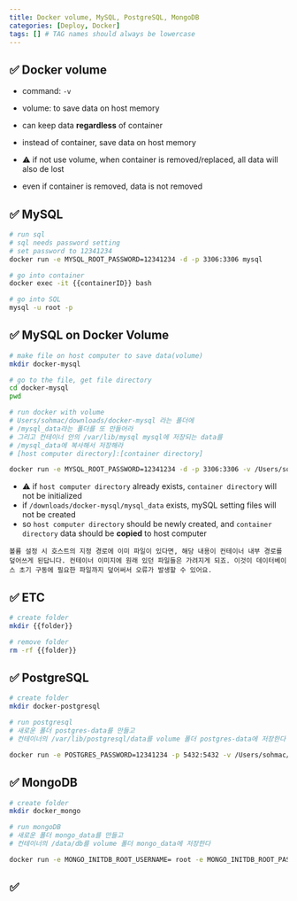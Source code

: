 ```yaml
---
title: Docker volume, MySQL, PostgreSQL, MongoDB
categories: [Deploy, Docker]
tags: [] # TAG names should always be lowercase
---
```


## ✅ Docker volume

- command: `-v`

- volume: to save data on host memory
- can keep data **regardless** of container
- instead of container, save data on host memory
- ⚠️ if not use volume, when container is removed/replaced, all data will also de lost
- even if container is removed, data is not removed

## ✅ MySQL

```bash
# run sql
# sql needs password setting
# set password to 12341234
docker run -e MYSQL_ROOT_PASSWORD=12341234 -d -p 3306:3306 mysql

# go into container
docker exec -it {{containerID}} bash

# go into SQL
mysql -u root -p
```

## ✅ MySQL on Docker Volume

```bash
# make file on host computer to save data(volume)
mkdir docker-mysql

# go to the file, get file directory
cd docker-mysql
pwd

# run docker with volume
# Users/sohmac/downloads/docker-mysql 라는 폴더에
# /mysql_data라는 폴더를 또 만들어라
# 그리고 컨테이너 안의 /var/lib/mysql mysql에 저장되는 data를
# /mysql_data에 복사해서 저장해라
# [host computer directory]:[container directory]

docker run -e MYSQL_ROOT_PASSWORD=12341234 -d -p 3306:3306 -v /Users/sohmac/downloads/docker-mysql/mysql_data:/var/lib/mysql mysql

```

- ⚠️ if `host computer directory` already exists, `container directory` will not be initialized
- if `/downloads/docker-mysql/mysql_data` exists, mySQL setting files will not be created
- so `host computer directory` should be newly created, and `container directory` data should be **copied** to host computer

```
볼륨 설정 시 호스트의 지정 경로에 이미 파일이 있다면, 해당 내용이 컨테이너 내부 경로를 덮어쓰게 된답니다. 컨테이너 이미지에 원래 있던 파일들은 가려지게 되죠. 이것이 데이터베이스 초기 구동에 필요한 파일까지 덮어써서 오류가 발생할 수 있어요.
```

## ✅ ETC

```bash
# create folder
mkdir {{folder}}

# remove folder
rm -rf {{folder}}
```

## ✅ PostgreSQL

```bash
# create folder
mkdir docker-postgresql

# run postgresql
# 새로운 폴더 postgres-data를 만들고
# 컨테이너의 /var/lib/postgresql/data를 volume 폴더 postgres-data에 저장한다

docker run -e POSTGRES_PASSWORD=12341234 -p 5432:5432 -v /Users/sohmac/downloads/docker-postgresql/postgres-data:/var/lib/postgresql/data -d postgres
```

## ✅ MongoDB

```bash
# create folder
mkdir docker_mongo

# run mongoDB
# 새로운 폴더 mongo_data를 만들고
# 컨테이너의 /data/db를 volume 폴더 mongo_data에 저장한다

docker run -e MONGO_INITDB_ROOT_USERNAME= root -e MONGO_INITDB_ROOT_PASSWORD=12341234 -d -p 27017:27017 -v /Users/sohmac/downloads/docker_mongo/mongo_data:/data/db --name my-mongo mongo
```

## ✅
